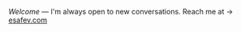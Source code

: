 <i>Welcome</i> — I'm always open to new conversations. Reach me at → <a href="https://esafev.com" target="_blank" rel="noopener noreferrer">esafev.com</a>
